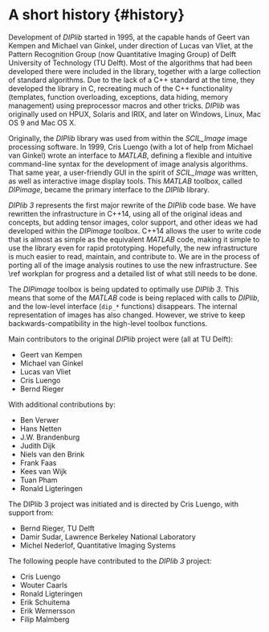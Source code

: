 # A short history {#history}

[//]: # (DIPlib 3.0)

[//]: # ([c]2016-2018, Cris Luengo.)
[//]: # (Based on original DIPlib code: [c]1995-2014, Delft University of Technology.)

[//]: # (Licensed under the Apache License, Version 2.0 [the "License"];)
[//]: # (you may not use this file except in compliance with the License.)
[//]: # (You may obtain a copy of the License at)
[//]: # ()
[//]: # (   http://www.apache.org/licenses/LICENSE-2.0)
[//]: # ()
[//]: # (Unless required by applicable law or agreed to in writing, software)
[//]: # (distributed under the License is distributed on an "AS IS" BASIS,)
[//]: # (WITHOUT WARRANTIES OR CONDITIONS OF ANY KIND, either express or implied.)
[//]: # (See the License for the specific language governing permissions and)
[//]: # (limitations under the License.)

Development of *DIPlib* started in 1995, at the capable hands of Geert
van Kempen and Michael van Ginkel, under direction of Lucas van Vliet,
at the Pattern Recognition Group (now Quantitative Imaging Group) of
Delft University of Technology (TU Delft). Most of the algorithms that had been
developed there were included in the library, together with a large
collection of standard algorithms. Due to the lack of a C++ standard at the
time, they developed the library in C, recreating much of the C++
functionality (templates, function overloading, exceptions, data
hiding, memory management) using preprocessor macros and other tricks.
*DIPlib* was originally used on HPUX, Solaris and IRIX, and later on
Windows, Linux, Mac OS 9 and Mac OS X.

Originally, the *DIPlib* library was used from within the *SCIL_Image*
image processing software. In 1999, Cris Luengo (with a lot of help from
Michael van Ginkel) wrote an interface to *MATLAB*, defining a flexible
and intuitive command-line syntax for the development of image analysis
algorithms. That same year, a user-friendly GUI in the spirit of
*SCIL_Image* was written, as well as interactive image display tools. This
*MATLAB* toolbox, called *DIPimage*, became the primary interface to the
*DIPlib* library.

*DIPlib 3* represents the first major rewrite of the *DIPlib* code base.
We have rewritten the infrastructure in C++14, using all of the original
ideas and concepts, but adding tensor images, color support, and other
ideas we had developed within the *DIPimage* toolbox. C++14 allows the
user to write code that is almost as simple as the equivalent *MATLAB*
code, making it simple to use the library even for rapid prototyping.
Hopefully, the new infrastructure is much easier to read, maintain, and
contribute to. We are in the process of porting all of the image analysis
routines to use the new infrastructure. See \ref workplan for progress and
a detailed list of what still needs to be done.

The *DIPimage* toolbox is being updated to optimally use *DIPlib 3*. This means
that some of the *MATLAB* code is being replaced with calls to *DIPlib*, and
the low-level interface (`dip_*` functions) disappears. The internal
representation of images has also changed. However, we strive
to keep backwards-compatibility in the high-level toolbox functions.

Main contributors to the original *DIPlib* project were (all at TU Delft):
* Geert van Kempen
* Michael van Ginkel
* Lucas van Vliet
* Cris Luengo
* Bernd Rieger

With additional contributions by:
* Ben Verwer
* Hans Netten
* J.W. Brandenburg
* Judith Dijk
* Niels van den Brink
* Frank Faas
* Kees van Wijk
* Tuan Pham
* Ronald Ligteringen

The DIPlib 3 project was initiated and is directed by Cris Luengo, with support from:

* Bernd Rieger, TU Delft
* Damir Sudar, Lawrence Berkeley National Laboratory
* Michel Nederlof, Quantitative Imaging Systems

The following people have contributed to the *DIPlib 3* project:

* Cris Luengo
* Wouter Caarls
* Ronald Ligteringen
* Erik Schuitema
* Erik Wernersson
* Filip Malmberg
